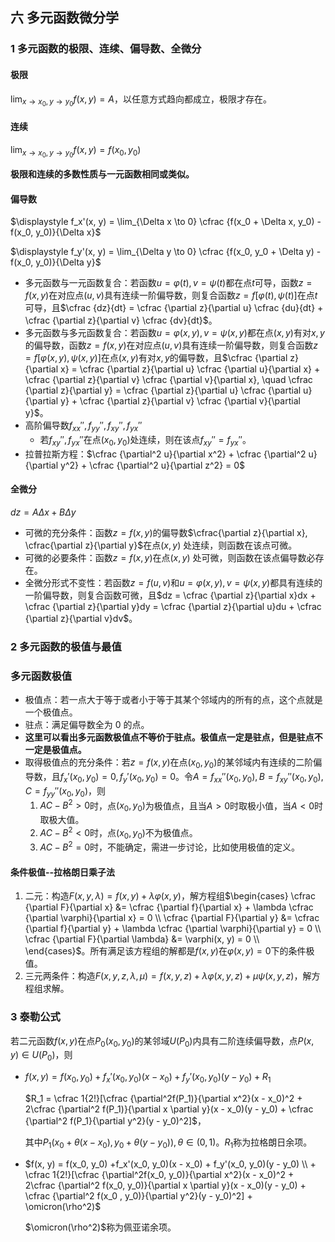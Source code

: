 ## 六 多元函数微分学

### 1 多元函数的极限、连续、偏导数、全微分

#### 极限

$\displaystyle \lim_{x \to x_0, y \to y_0} f(x, y) = A$，以任意方式趋向都成立，极限才存在。

#### 连续

$\displaystyle \lim_{x \to x_0, y \to y_0} f(x, y) = f(x_0, y_0)$

**极限和连续的多数性质与一元函数相同或类似。**

#### 偏导数

$\displaystyle f_x'(x, y) = \lim_{\Delta x \to 0} \cfrac {f(x_0 + \Delta x, y_0) - f(x_0, y_0)}{\Delta x}$

$\displaystyle f_y'(x, y) = \lim_{\Delta y \to 0} \cfrac {f(x_0, y_0 + \Delta y) - f(x_0, y_0)}{\Delta y}$

- 多元函数与一元函数复合：若函数$u = \varphi(t), v = \psi(t)$都在点$t$可导，函数$z = f(x, y)$在对应点$(u, v)$具有连续一阶偏导数，则复合函数$z = f[\varphi(t), \psi(t)]$在点$t$可导，且$\cfrac {dz}{dt} = \cfrac {\partial z}{\partial u} \cfrac {du}{dt} + \cfrac {\partial z}{\partial v} \cfrac {dv}{dt}$。
- 多元函数与多元函数复合：若函数$u = \varphi(x, y), v = \psi(x, y)$都在点$(x, y)$有对$x,y$的偏导数，函数$z = f(x, y)$在对应点$(u, v)$具有连续一阶偏导数，则复合函数$z = f[\varphi(x, y), \psi(x, y)]$在点$(x, y)$有对$x, y$的偏导数，且$\cfrac {\partial z}{\partial x} = \cfrac {\partial z}{\partial u} \cfrac {\partial u}{\partial x} + \cfrac {\partial z}{\partial v} \cfrac {\partial v}{\partial x}, \quad \cfrac {\partial z}{\partial y} = \cfrac {\partial z}{\partial u} \cfrac {\partial u}{\partial y} + \cfrac {\partial z}{\partial v} \cfrac {\partial v}{\partial y}$。
- 高阶偏导数$f_{xx}'', f_{yy}'', f_{xy}'', f_{yx}''$
  - 若$f_{xy}'', f_{yx}''$在点$(x_0, y_0)$处连续，则在该点$f_{xy}'' = f_{yx}''$。
- 拉普拉斯方程：$\cfrac {\partial^2 u}{\partial x^2} + \cfrac {\partial^2 u}{\partial y^2} + \cfrac {\partial^2 u}{\partial z^2} = 0$

#### 全微分

$dz = A\Delta x + B\Delta y$

- 可微的充分条件：函数$z = f(x, y)$的偏导数$\cfrac{\partial z}{\partial x}, \cfrac{\partial z}{\partial y}$在点$(x, y)$ 处连续，则函数在该点可微。
- 可微的必要条件：函数$z = f(x, y)$在点$(x, y)$ 处可微，则函数在该点偏导数必存在。
- 全微分形式不变性：若函数$z = f(u, v)$和$u = \varphi(x, y), v = \psi(x, y)$都具有连续的一阶偏导数，则复合函数可微，且$dz = \cfrac {\partial z}{\partial x}dx + \cfrac {\partial z}{\partial y}dy =  \cfrac {\partial z}{\partial u}du + \cfrac {\partial z}{\partial v}dv$。

### 2 多元函数的极值与最值

### 多元函数极值

- 极值点：若一点大于等于或者小于等于其某个邻域内的所有的点，这个点就是一个极值点。
- 驻点：满足偏导数全为 0 的点。
- **这里可以看出多元函数极值点不等价于驻点。极值点一定是驻点，但是驻点不一定是极值点。**
- 取得极值点的充分条件：若$z = f(x, y)$在点$(x_0, y_0)$的某邻域内有连续的二阶偏导数，且$f_x'(x_0, y_0) = 0, f_y'(x_0, y_0) = 0$。令$A = f_{xx}''(x_0, y_0), B = f_{xy}''(x_0, y_0), C = f_{yy}''(x_0, y_0)$，则
  1. $AC - B^2 \gt 0$时，点$(x_0, y_0)$为极值点，且当$A \gt 0$时取极小值，当$A \lt 0$时取极大值。
  2. $AC - B^2 \lt 0$时，点$(x_0, y_0)$不为极值点。
  3. $AC - B^2 = 0$时，不能确定，需进一步讨论，比如使用极值的定义。

#### 条件极值--拉格朗日乘子法

1. 二元：构造$F(x, y, \lambda) = f(x, y) + \lambda \varphi(x, y)$，解方程组$\begin{cases} \cfrac {\partial F}{\partial x} &= \cfrac {\partial f}{\partial x} + \lambda \cfrac {\partial \varphi}{\partial x} = 0 \\ \cfrac {\partial F}{\partial y} &= \cfrac {\partial f}{\partial y} + \lambda \cfrac {\partial \varphi}{\partial y} = 0 \\ \cfrac {\partial F}{\partial \lambda} &= \varphi(x, y) = 0 \\ \end{cases}$。所有满足该方程组的解都是$f(x, y)$在$\varphi(x, y) = 0$下的条件极值。
2. 三元两条件：构造$F(x, y, z, \lambda, \mu) = f(x, y, z) + \lambda \varphi (x, y, z) + \mu \psi (x, y, z)$，解方程组求解。

### 3 泰勒公式

若二元函数$f(x, y)$在点$P_0(x_0, y_0)$的某邻域$U(P_0)$内具有二阶连续偏导数，点$P(x, y) \in U(P_0)$，则

- $f(x, y) = f(x_0, y_0) +f_x'(x_0, y_0)(x - x_0) + f_y'(x_0, y_0)(y - y_0) + R_1$

  $R_1 = \cfrac 1{2!}[\cfrac {\partial^2f(P_1)}{\partial x^2}(x - x_0)^2 + 2\cfrac {\partial^2 f(P_1)}{\partial x \partial y}(x - x_0)(y - y_0) + \cfrac {\partial^2 f(P_1}{\partial y^2}(y - y_0)^2]$，

  其中$P_1(x_0 + \theta(x - x_0), y_0 + \theta(y - y_0)), \theta \in (0,1)$。$R_1$称为拉格朗日余项。

- $f(x, y) = f(x_0, y_0) +f_x'(x_0, y_0)(x - x_0) + f_y'(x_0, y_0)(y - y_0) \\ + \cfrac 1{2!}[\cfrac {\partial^2f(x_0, y_0)}{\partial x^2}(x - x_0)^2 + 2\cfrac {\partial^2 f(x_0, y_0)}{\partial x \partial y}(x - x_0)(y - y_0) + \cfrac {\partial^2 f(x_0 , y_0)}{\partial y^2}(y - y_0)^2] + \omicron(\rho^2)$

  $\omicron(\rho^2)$称为佩亚诺余项。
